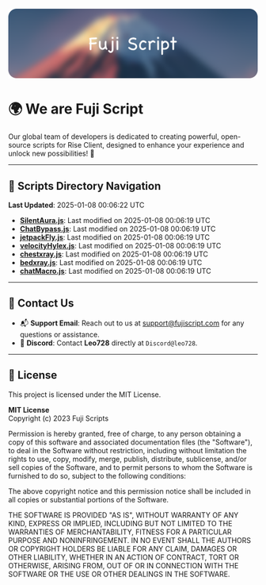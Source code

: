 ![Banner](.github/b.webp)

# 🌍 **We are Fuji Script**

Our global team of developers is dedicated to creating powerful, open-source scripts for Rise Client, designed to enhance your experience and unlock new possibilities! 🌟

---
<!-- SCRIPTS_NAVIGATION_START -->
## 📂 **Scripts Directory Navigation**

**Last Updated**: 2025-01-08 00:06:22 UTC

- **[SilentAura.js](scripts/SilentAura.js)**: Last modified on 2025-01-08 00:06:19 UTC
- **[ChatBypass.js](scripts/ChatBypass.js)**: Last modified on 2025-01-08 00:06:19 UTC
- **[jetpackFly.js](scripts/jetpackFly.js)**: Last modified on 2025-01-08 00:06:19 UTC
- **[velocityHylex.js](scripts/velocityHylex.js)**: Last modified on 2025-01-08 00:06:19 UTC
- **[chestxray.js](scripts/chestxray.js)**: Last modified on 2025-01-08 00:06:19 UTC
- **[bedxray.js](scripts/bedxray.js)**: Last modified on 2025-01-08 00:06:19 UTC
- **[chatMacro.js](scripts/chatMacro.js)**: Last modified on 2025-01-08 00:06:19 UTC

<!-- SCRIPTS_NAVIGATION_END -->

---

## 💬 **Contact Us**  
- 📬 **Support Email**: Reach out to us at [support@fujiscript.com](mailto:support@fujiscript.com) for any questions or assistance.  
- 💬 **Discord**: Contact **Leo728** directly at `Discord@leo728`.

---

## 📜 **License**

This project is licensed under the MIT License.  

**MIT License**  
Copyright (c) 2023 Fuji Scripts  

Permission is hereby granted, free of charge, to any person obtaining a copy of this software and associated documentation files (the "Software"), to deal in the Software without restriction, including without limitation the rights to use, copy, modify, merge, publish, distribute, sublicense, and/or sell copies of the Software, and to permit persons to whom the Software is furnished to do so, subject to the following conditions:  

The above copyright notice and this permission notice shall be included in all copies or substantial portions of the Software.  

THE SOFTWARE IS PROVIDED "AS IS", WITHOUT WARRANTY OF ANY KIND, EXPRESS OR IMPLIED, INCLUDING BUT NOT LIMITED TO THE WARRANTIES OF MERCHANTABILITY, FITNESS FOR A PARTICULAR PURPOSE AND NONINFRINGEMENT. IN NO EVENT SHALL THE AUTHORS OR COPYRIGHT HOLDERS BE LIABLE FOR ANY CLAIM, DAMAGES OR OTHER LIABILITY, WHETHER IN AN ACTION OF CONTRACT, TORT OR OTHERWISE, ARISING FROM, OUT OF OR IN CONNECTION WITH THE SOFTWARE OR THE USE OR OTHER DEALINGS IN THE SOFTWARE.  
